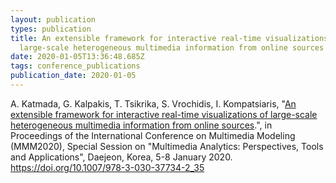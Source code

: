 ```yaml
---
layout: publication
types: publication
title: An extensible framework for interactive real-time visualizations of
  large-scale heterogeneous multimedia information from online sources
date: 2020-01-05T13:36:48.685Z
tags: conference_publications
publication_date: 2020-01-05
---
```

A. Katmada, G. Kalpakis, T. Tsikrika, S. Vrochidis, I. Kompatsiaris, "[An extensible framework for interactive real-time visualizations of large-scale heterogeneous multimedia information from online sources](https://www.researchgate.net/publication/338189085_An_Extensible_Framework_for_Interactive_Real-Time_Visualizations_of_Large-Scale_Heterogeneous_Multimedia_Information_from_Online_Sources).", in Proceedings of the International Conference on Multimedia Modeling (MMM2020), Special Session on "Multimedia Analytics: Perspectives, Tools and Applications", Daejeon, Korea, 5-8 January 2020. <https://doi.org/10.1007/978-3-030-37734-2_35>